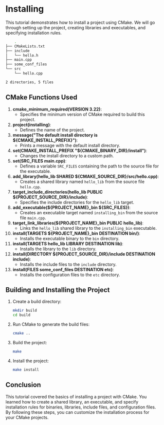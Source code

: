 # Installing

This tutorial demonstrates how to install a project using CMake. We will go through setting up the project, creating libraries and executables, and specifying installation rules.

```bash
	.
├── CMakeLists.txt
├── include
│   └── hello.h
├── main.cpp
├── some_conf_files
└── src
    └── hello.cpp

2 directories, 5 files
```

## CMake Functions Used

1. **cmake_minimum_required(VERSION 3.22)**:
    - Specifies the minimum version of CMake required to build this project.
2. **project(installing)**:
    - Defines the name of the project.
3. **message("The default install directory is ${CMAKE_INSTALL_PREFIX}")**:
    - Prints a message with the default install directory.
4. **set(CMAKE_INSTALL_PREFIX "${CMAKE_BINARY_DIR}/install")**:
    - Changes the install directory to a custom path.
5. **set(SRC_FILES main.cpp)**:
    - Defines a variable `SRC_FILES` containing the path to the source file for the executable.
6. **add_library(hello_lib SHARED ${CMAKE_SOURCE_DIR}/src/hello.cpp)**:
    - Creates a shared library named `hello_lib` from the source file `hello.cpp`.
7. **target_include_directories(hello_lib PUBLIC ${PROJECT_SOURCE_DIR}/include)**:
    - Specifies the include directories for the `hello_lib` target.
8. **add_executable(${PROJECT_NAME}_bin ${SRC_FILES})**:
    - Creates an executable target named `installing_bin` from the source file `main.cpp`.
9. **target_link_libraries(${PROJECT_NAME}_bin PUBLIC hello_lib)**:
    - Links the `hello_lib` shared library to the `installing_bin` executable.
10. **install(TARGETS ${PROJECT_NAME}_bin DESTINATION bin/)**:
    - Installs the executable binary to the `bin` directory.
11. **install(TARGETS hello_lib LIBRARY DESTINATION lib)**:
    - Installs the library to the `lib` directory.
12. **install(DIRECTORY ${PROJECT_SOURCE_DIR}/include DESTINATION include)**:
    - Installs the include files to the `include` directory.
13. **install(FILES some_conf_files DESTINATION etc)**:
    - Installs the configuration files to the `etc` directory.

## Building and Installing the Project

1. Create a build directory:
    
    ```bash
    mkdir build
    cd build
    ```
    
2. Run CMake to generate the build files:
    
    ```bash
    cmake ..
    ```
    
3. Build the project:
    
    ```bash
    make
    ```
    
4. Install the project:
    
    ```bash
    make install
    ```
    

## Conclusion

This tutorial covered the basics of installing a project with CMake. You learned how to create a shared library, an executable, and specify installation rules for binaries, libraries, include files, and configuration files. By following these steps, you can customize the installation process for your CMake projects.